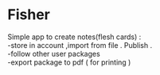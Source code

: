 # Fisher

Simple app to create notes(flesh cards) :  
-store in account ,import from file . Publish  .  
-follow other user packages  
-export package to pdf ( for printing )  
